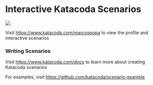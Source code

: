 # Interactive Katacoda Scenarios

[![](http://shields.katacoda.com/katacoda/marcospopa/count.svg)](https://www.katacoda.com/marcospopa "Get your profile on Katacoda.com")

Visit https://www.katacoda.com/marcospopa to view the profile and interactive scenarios

### Writing Scenarios
Visit https://www.katacoda.com/docs to learn more about creating Katacoda scenarios

For examples, visit https://github.com/katacoda/scenario-example
